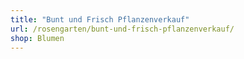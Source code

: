 ```yaml
---
title: "Bunt und Frisch Pflanzenverkauf"
url: /rosengarten/bunt-und-frisch-pflanzenverkauf/
shop: Blumen
---
```

